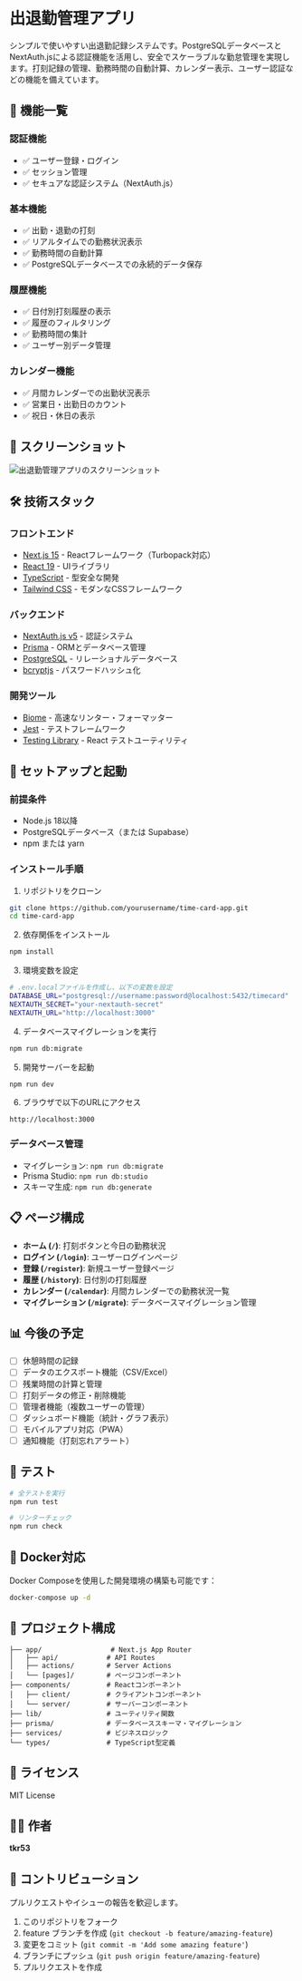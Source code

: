 # 出退勤管理アプリ

シンプルで使いやすい出退勤記録システムです。PostgreSQLデータベースとNextAuth.jsによる認証機能を活用し、安全でスケーラブルな勤怠管理を実現します。打刻記録の管理、勤務時間の自動計算、カレンダー表示、ユーザー認証などの機能を備えています。

## 🚀 機能一覧

### 認証機能
- ✅ ユーザー登録・ログイン
- ✅ セッション管理
- ✅ セキュアな認証システム（NextAuth.js）

### 基本機能
- ✅ 出勤・退勤の打刻
- ✅ リアルタイムでの勤務状況表示
- ✅ 勤務時間の自動計算
- ✅ PostgreSQLデータベースでの永続的データ保存

### 履歴機能
- ✅ 日付別打刻履歴の表示
- ✅ 履歴のフィルタリング
- ✅ 勤務時間の集計
- ✅ ユーザー別データ管理

### カレンダー機能
- ✅ 月間カレンダーでの出勤状況表示
- ✅ 営業日・出勤日のカウント
- ✅ 祝日・休日の表示

## 📱 スクリーンショット

![出退勤管理アプリのスクリーンショット](./public/screenshot.png)

## 🛠️ 技術スタック

### フロントエンド
- [Next.js 15](https://nextjs.org/) - Reactフレームワーク（Turbopack対応）
- [React 19](https://react.dev/) - UIライブラリ
- [TypeScript](https://www.typescriptlang.org/) - 型安全な開発
- [Tailwind CSS](https://tailwindcss.com/) - モダンなCSSフレームワーク

### バックエンド
- [NextAuth.js v5](https://next-auth.js.org/) - 認証システム
- [Prisma](https://www.prisma.io/) - ORMとデータベース管理
- [PostgreSQL](https://www.postgresql.org/) - リレーショナルデータベース
- [bcryptjs](https://github.com/dcodeIO/bcrypt.js) - パスワードハッシュ化

### 開発ツール
- [Biome](https://biomejs.dev/) - 高速なリンター・フォーマッター
- [Jest](https://jestjs.io/) - テストフレームワーク
- [Testing Library](https://testing-library.com/) - React テストユーティリティ

## 🚀 セットアップと起動

### 前提条件
- Node.js 18以降
- PostgreSQLデータベース（または Supabase）
- npm または yarn

### インストール手順

1. リポジトリをクローン
```bash
git clone https://github.com/yourusername/time-card-app.git
cd time-card-app
```

2. 依存関係をインストール
```bash
npm install
```

3. 環境変数を設定
```bash
# .env.localファイルを作成し、以下の変数を設定
DATABASE_URL="postgresql://username:password@localhost:5432/timecard"
NEXTAUTH_SECRET="your-nextauth-secret"
NEXTAUTH_URL="http://localhost:3000"
```

4. データベースマイグレーションを実行
```bash
npm run db:migrate
```

5. 開発サーバーを起動
```bash
npm run dev
```

6. ブラウザで以下のURLにアクセス
```
http://localhost:3000
```

### データベース管理

- マイグレーション: `npm run db:migrate`
- Prisma Studio: `npm run db:studio`
- スキーマ生成: `npm run db:generate`

## 📋 ページ構成

- **ホーム (`/`)**: 打刻ボタンと今日の勤務状況
- **ログイン (`/login`)**: ユーザーログインページ
- **登録 (`/register`)**: 新規ユーザー登録ページ
- **履歴 (`/history`)**: 日付別の打刻履歴
- **カレンダー (`/calendar`)**: 月間カレンダーでの勤務状況一覧
- **マイグレーション (`/migrate`)**: データベースマイグレーション管理

## 📊 今後の予定

- [ ] 休憩時間の記録
- [ ] データのエクスポート機能（CSV/Excel）
- [ ] 残業時間の計算と管理
- [ ] 打刻データの修正・削除機能
- [ ] 管理者機能（複数ユーザーの管理）
- [ ] ダッシュボード機能（統計・グラフ表示）
- [ ] モバイルアプリ対応（PWA）
- [ ] 通知機能（打刻忘れアラート）

## 🧪 テスト

```bash
# 全テストを実行
npm run test

# リンターチェック
npm run check
```

## 🐳 Docker対応

Docker Composeを使用した開発環境の構築も可能です：

```bash
docker-compose up -d
```

## 📁 プロジェクト構成

```
├── app/                 # Next.js App Router
│   ├── api/            # API Routes
│   ├── actions/        # Server Actions
│   └── [pages]/        # ページコンポーネント
├── components/         # Reactコンポーネント
│   ├── client/         # クライアントコンポーネント
│   └── server/         # サーバーコンポーネント
├── lib/                # ユーティリティ関数
├── prisma/             # データベーススキーマ・マイグレーション
├── services/           # ビジネスロジック
└── types/              # TypeScript型定義
```

## 📝 ライセンス

MIT License

## 👨‍💻 作者

**tkr53**

## 🤝 コントリビューション

プルリクエストやイシューの報告を歓迎します。

1. このリポジトリをフォーク
2. feature ブランチを作成 (`git checkout -b feature/amazing-feature`)
3. 変更をコミット (`git commit -m 'Add some amazing feature'`)
4. ブランチにプッシュ (`git push origin feature/amazing-feature`)
5. プルリクエストを作成
